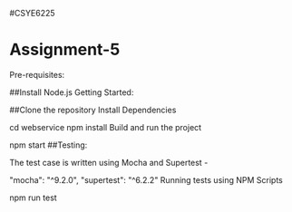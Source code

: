 #CSYE6225

# Assignment-5
Pre-requisites:

##Install Node.js
Getting Started:

##Clone the repository
 Install Dependencies

  cd webservice
  npm install
  Build and run the project

  npm start
##Testing:

The test case is written using Mocha and Supertest -

"mocha": "^9.2.0",
"supertest": "^6.2.2"
Running tests using NPM Scripts

npm run test
